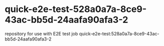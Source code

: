# quick-e2e-test-528a0a7a-8ce9-43ac-bb5d-24aafa90afa3-2
repository for use with E2E test job quick-e2e-test:528a0a7a-8ce9-43ac-bb5d-24aafa90afa3-2
